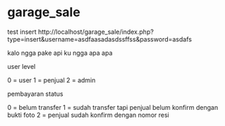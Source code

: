 # garage_sale

test insert
http://localhost/garage_sale/index.php?type=insert&username=asdfaasadasdssffss&password=asdafs

kalo ngga pake api ku ngga apa apa

user level

0 = user
1 = penjual
2 = admin

pembayaran status

0 = belum transfer
1 = sudah transfer tapi penjual belum konfirm dengan bukti foto
2 = penjual sudah konfirm dengan nomor resi

